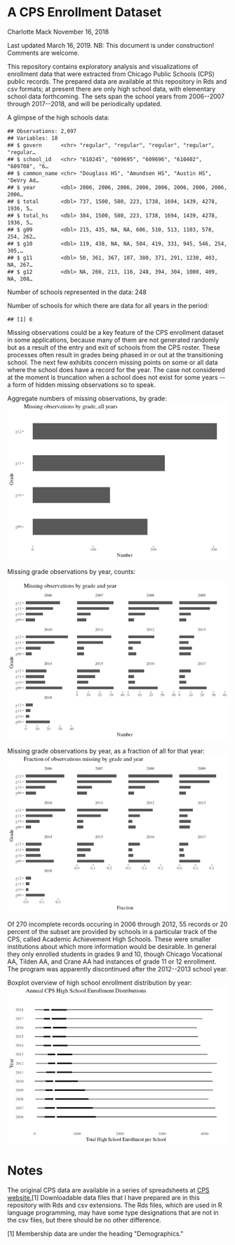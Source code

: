 A CPS Enrollment Dataset
================
Charlotte Mack
November 16, 2018

Last updated March 16, 2019.
NB: This document is under construction! Comments are welcome.

This repository contains exploratory analysis and visualizations of enrollment data that were extracted from Chicago Public Schools (CPS) public records. The prepared data are available at this repository in Rds and csv formats; at present there are only high school data, with elementary school data forthcoming. The sets span the school years from 2006--2007 through 2017--2018, and will be periodically updated.

A glimpse of the high schools data:

    ## Observations: 2,097
    ## Variables: 10
    ## $ govern      <chr> "regular", "regular", "regular", "regular", "regular…
    ## $ school_id   <chr> "610245", "609695", "609696", "610402", "609708", "6…
    ## $ common_name <chr> "Douglass HS", "Amundsen HS", "Austin HS", "DeVry Ad…
    ## $ year        <dbl> 2006, 2006, 2006, 2006, 2006, 2006, 2006, 2006, 2006…
    ## $ total       <dbl> 737, 1500, 580, 223, 1738, 1694, 1439, 4278, 1936, 5…
    ## $ total_hs    <dbl> 384, 1500, 580, 223, 1738, 1694, 1439, 4278, 1936, 5…
    ## $ g09         <dbl> 215, 435, NA, NA, 606, 510, 513, 1103, 578, 254, 262…
    ## $ g10         <dbl> 119, 438, NA, NA, 504, 419, 331, 945, 546, 254, 305,…
    ## $ g11         <dbl> 50, 361, 367, 107, 380, 371, 291, 1230, 403, NA, 267…
    ## $ g12         <dbl> NA, 266, 213, 116, 248, 394, 304, 1000, 409, NA, 208…

Number of schools represented in the data: 248

Number of schools for which there are data for all years in the period:

    ## [1] 6

Missing observations could be a key feature of the CPS enrollment dataset in some applications, because many of them are not generated randomly but as a result of the entry and exit of schools from the CPS roster. These processes often result in grades being phased in or out at the transitioning school. The next few exhibits concern missing points on some or all data where the school does have a record for the year. The case not considered at the moment is truncation when a school does not exist for some years --a form of hidden missing observations so to speak.

Aggregate numbers of missing observations, by grade: ![](CPSenrollment_files/figure-markdown_github/missing_grade-1.png)

Missing grade observations by year, counts:

![](CPSenrollment_files/figure-markdown_github/_miss%20by%20year-1.png)

Missing grade observations by year, as a fraction of all for that year: ![](CPSenrollment_files/figure-markdown_github/_miss%20shares%20by%20year-1.png)

Of 270 incomplete records occuring in 2006 through 2012, 55 records or 20 percent of the subset are provided by schools in a particular track of the CPS, called Academic Achievement High Schools. These were smaller institutions about which more information would be desirable. In general they only enrolled students in grades 9 and 10, though Chicago Vocational AA, Tilden AA, and Crane AA had instances of grade 11 or 12 enrollment. The program was apparently discontinued after the 2012--2013 school year.

Boxplot overview of high school enrollment distribution by year: ![](CPSenrollment_files/figure-markdown_github/boxplot-1.png)

Notes
=====

The original CPS data are available in a series of spreadsheets at [CPS website.](http://www.cps.edu/SchoolData/Pages/SchoolData.aspx)[1] Downloadable data files that I have prepared are in this repository with Rds and csv extensions. The Rds files, which are used in R language programming, may have some type designations that are not in the csv files, but there should be no other difference.

[1] Membership data are under the heading "Demographics."
